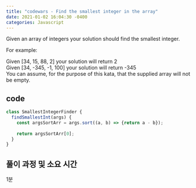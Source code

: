 ```yaml
---
title: "codewars - Find the smallest integer in the array"
date: 2021-01-02 16:04:30 -0400
categories: Javascript
---
```


Given an array of integers your solution should find the smallest integer.<br>

For example:<br>

Given [34, 15, 88, 2] your solution will return 2<br>
Given [34, -345, -1, 100] your solution will return -345<br>
You can assume, for the purpose of this kata, that the supplied array will not be empty.<br>

code
---
```js
class SmallestIntegerFinder {
  findSmallestInt(args) {
    const argsSortArr = args.sort((a, b) => {return a - b});
    
    return argsSortArr[0];
  }
}
```

풀이 과정 및 소요 시간
---
1분
